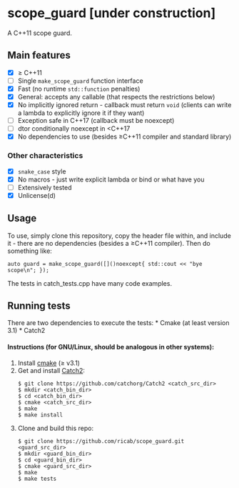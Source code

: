# scope_guard [under construction]
A C++11 scope guard.

## Main features
- [x] &ge; C++11
- [ ] Single `make_scope_guard` function interface
- [x] Fast (no runtime `std::function` penalties)
- [x] General: accepts any callable (that respects the restrictions below)
- [x] No implicitly ignored return - callback must return `void` (clients can
write a lambda to explicitly ignore it if they want)
- [ ] Exception safe in C++17 (callback must be noexcept)
- [ ] dtor conditionally noexcept in &lt;C++17
- [x] No dependencies to use (besides &ge;C++11 compiler and standard library)

### Other characteristics
- [x] `snake_case` style
- [x] No macros - just write explicit lambda or bind or what have you
- [ ] Extensively tested
- [x] Unlicense(d)

## Usage
To use,  simply clone this repository, copy the header file within, and include 
it - there are no dependencies (besides a &ge;C++11 compiler). Then do something
like:

    auto guard = make_scope_guard([]()noexcept{ std::cout << "bye scope\n"; });

The tests in catch_tests.cpp have many code examples.

## Running tests
There are two dependencies to execute the tests:
    * Cmake (at least version 3.1)
    * Catch2
    
#### Instructions (for GNU/Linux, should be analogous in other systems):
1. Install [cmake](https://cmake.org/) (&ge; v3.1)
2. Get and install [Catch2](https://github.com/catchorg/Catch2):
    ```
    $ git clone https://github.com/catchorg/Catch2 <catch_src_dir>
    $ mkdir <catch_bin_dir>
    $ cd <catch_bin_dir>
    $ cmake <catch_src_dir>
    $ make
    $ make install
    ```
3. Clone and build this repo:
    ```
    $ git clone https://github.com/ricab/scope_guard.git <guard_src_dir>
    $ mkdir <guard_bin_dir>
    $ cd <guard_bin_dir>
    $ cmake <guard_src_dir>
    $ make
    $ make tests
    ```

